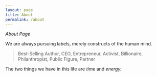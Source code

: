 ```yaml
---
layout: page
title: About
permalink: /about
---
```

*About Page*

We are always pursuing labels, merely constructs of the human mind.

> Best-Selling Author, CEO, Entrepreneur, Activist, Billionaire, Philanthropist, Public Figure, Partner

The two things we have in this life are *time* and *energy.*
